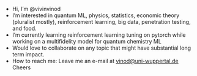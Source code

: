 - Hi, I’m @vivinvinod
- I’m interested in quantum ML, physics, statistics, economic theory (pluralist mostly), reinforcement learning, big data, penetration testing, and food.
- I’m currently learning reinforcement learning tuning on pytorch while working on a multifidelity model for quantum chemistry ML
- Would love to collaborate on any topic that might have substantial long term impact.
- How to reach me: Leave me an e-mail at vinod@uni-wuppertal.de
Cheers

<!---
vivinvinod/vivinvinod is a ✨ special ✨ repository because its `README.md` (this file) appears on your GitHub profile.
You can click the Preview link to take a look at your changes.
--->
